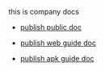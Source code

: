 this is company docs

* <a href = "/publish public.md" title="publish apk/h5 public">publish public doc</a>

* <a href = "/publish web procedure.md" title="publish web info">publish web guide doc</a>

* <a href = "/publish apk procedure.md" title="publish apk info">publish apk guide doc</a>
